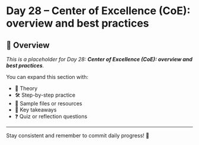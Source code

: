 # Day 28 – Center of Excellence (CoE): overview and best practices

## 📘 Overview

_This is a placeholder for Day 28: **Center of Excellence (CoE): overview and best practices**._

You can expand this section with:
- 🧠 Theory
- 🛠️ Step-by-step practice
- 📁 Sample files or resources
- 📌 Key takeaways
- ❓ Quiz or reflection questions

---

Stay consistent and remember to commit daily progress! 🚀
